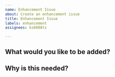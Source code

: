 ```yaml
---
name: Enhancement Issue
about: Create an enhancement issue
title: Enhancement Issue
labels: enhancement
assignees: ks6088ts

---
```


## What would you like to be added?

## Why is this needed?
